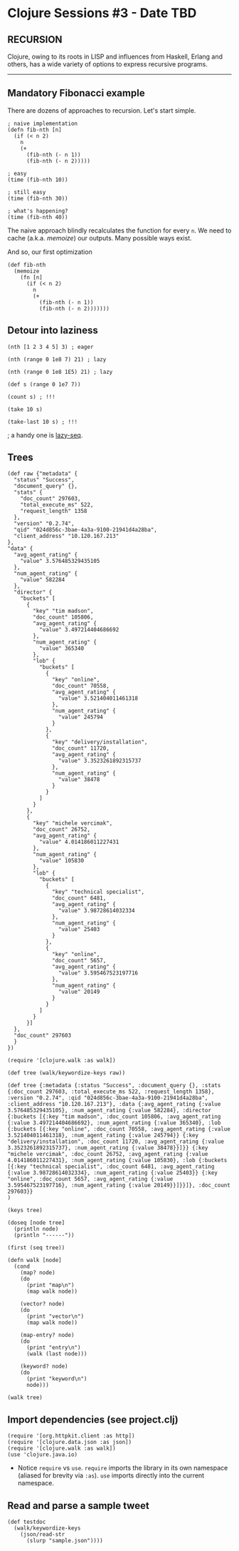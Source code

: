 # Clojure Sessions #3 - Date TBD
## RECURSION

Clojure, owing to its roots in LISP and influences from Haskell, Erlang and others, has a wide variety of options to express recursive programs.

***
## Mandatory Fibonacci example

There are dozens of approaches to recursion. Let's start simple.

    ; naive implementation
    (defn fib-nth [n]
      (if (< n 2)
        n
        (+
          (fib-nth (- n 1))
          (fib-nth (- n 2)))))

    ; easy
    (time (fib-nth 10))

    ; still easy
    (time (fib-nth 30))

    ; what's happening?
    (time (fib-nth 40))



The naive approach blindly recalculates the function for every `n`. We need to cache (a.k.a. _memoize_) our outputs. Many possible ways exist.

And so, our first optimization    

    (def fib-nth
      (memoize
        (fn [n]
          (if (< n 2)
            n
            (+
              (fib-nth (- n 1))
              (fib-nth (- n 2)))))))

## Detour into laziness

    (nth [1 2 3 4 5] 3) ; eager

    (nth (range 0 1e8 7) 21) ; lazy

    (nth (range 0 1e8 1E5) 21) ; lazy

    (def s (range 0 1e7 7))

    (count s) ; !!!

    (take 10 s)

    (take-last 10 s) ; !!!

; a handy one is [lazy-seq](https://clojuredocs.org/clojure.core/lazy-seq).


## Trees

    (def raw {"metadata" {
      "status" "Success",
      "document_query" {},
      "stats" {
        "doc_count" 297603,
        "total_execute_ms" 522,
        "request_length" 1358
      },
      "version" "0.2.74",
      "qid" "024d856c-3bae-4a3a-9100-21941d4a28ba",
      "client_address" "10.120.167.213"
    },
    "data" {
      "avg_agent_rating" {
        "value" 3.576485329435105
      },
      "num_agent_rating" {
        "value" 582284
      },
      "director" {
        "buckets" [
          {
            "key" "tim madson",
            "doc_count" 105806,
            "avg_agent_rating" {
              "value" 3.497214404686692
            },
            "num_agent_rating" {
              "value" 365340
            },
            "lob" {
              "buckets" [
                {
                  "key" "online",
                  "doc_count" 70558,
                  "avg_agent_rating" {
                    "value" 3.521404011461318
                  },
                  "num_agent_rating" {
                    "value" 245794
                  }
                },
                {
                  "key" "delivery/installation",
                  "doc_count" 11720,
                  "avg_agent_rating" {
                    "value" 3.3523261892315737
                  },
                  "num_agent_rating" {
                    "value" 38478
                  }
                }
              ]
            }
          },
          {
            "key" "michele vercimak",
            "doc_count" 26752,
            "avg_agent_rating" {
              "value" 4.014186011227431
            },
            "num_agent_rating" {
              "value" 105830
            },
            "lob" {
              "buckets" [
                {
                  "key" "technical specialist",
                  "doc_count" 6481,
                  "avg_agent_rating" {
                    "value" 3.98728614032334
                  },
                  "num_agent_rating" {
                    "value" 25403
                  }
                },
                {
                  "key" "online",
                  "doc_count" 5657,
                  "avg_agent_rating" {
                    "value" 3.595467523197716
                  },
                  "num_agent_rating" {
                    "value" 20149
                  }
                }
              ]
            }
          }]
      },
      "doc_count" 297603
      }
    })

    (require '[clojure.walk :as walk])

    (def tree (walk/keywordize-keys raw))

    (def tree {:metadata {:status "Success", :document_query {}, :stats {:doc_count 297603, :total_execute_ms 522, :request_length 1358}, :version "0.2.74", :qid "024d856c-3bae-4a3a-9100-21941d4a28ba", :client_address "10.120.167.213"}, :data {:avg_agent_rating {:value 3.576485329435105}, :num_agent_rating {:value 582284}, :director {:buckets [{:key "tim madson", :doc_count 105806, :avg_agent_rating {:value 3.497214404686692}, :num_agent_rating {:value 365340}, :lob {:buckets [{:key "online", :doc_count 70558, :avg_agent_rating {:value 3.521404011461318}, :num_agent_rating {:value 245794}} {:key "delivery/installation", :doc_count 11720, :avg_agent_rating {:value 3.3523261892315737}, :num_agent_rating {:value 38478}}]}} {:key "michele vercimak", :doc_count 26752, :avg_agent_rating {:value 4.014186011227431}, :num_agent_rating {:value 105830}, :lob {:buckets [{:key "technical specialist", :doc_count 6481, :avg_agent_rating {:value 3.98728614032334}, :num_agent_rating {:value 25403}} {:key "online", :doc_count 5657, :avg_agent_rating {:value 3.595467523197716}, :num_agent_rating {:value 20149}}]}}]}, :doc_count 297603}}
    )

    (keys tree)

    (doseq [node tree]
      (println node)
      (println "------"))

    (first (seq tree))

    (defn walk [node]
      (cond
        (map? node)
        (do
          (print "map\n")
          (map walk node))

        (vector? node)
        (do
          (print "vector\n")
          (map walk node))

        (map-entry? node)
        (do
          (print "entry\n")
          (walk (last node)))

        (keyword? node)
        (do
          (print "keyword\n")
          node)))

    (walk tree)



## Import dependencies (see project.clj)

    (require '[org.httpkit.client :as http])
    (require '[clojure.data.json :as json])
    (require '[clojure.walk :as walk])
    (use 'clojure.java.io)

* Notice `require` vs `use`. `require` imports the library in its own namespace (aliased for brevity via `:as`). `use` imports directly into the current namespace.

## Read and parse a sample tweet

    (def testdoc
      (walk/keywordize-keys
        (json/read-str
          (slurp "sample.json"))))
